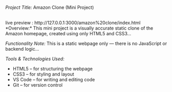 *Project Title:* Amazon Clone (Mini Project)

<br>
live preview : http://127.0.0.1:3000/amazon%20clone/index.html
*Overview:* This mini project is a visually accurate static clone of the Amazon homepage, created using only HTML5 and CSS3...

*Functionality Note:* This is a static webpage only — there is no JavaScript or backend logic...

*Tools & Technologies Used:*
- HTML5 – for structuring the webpage
- CSS3 – for styling and layout
- VS Code – for writing and editing code
- Git – for version control
